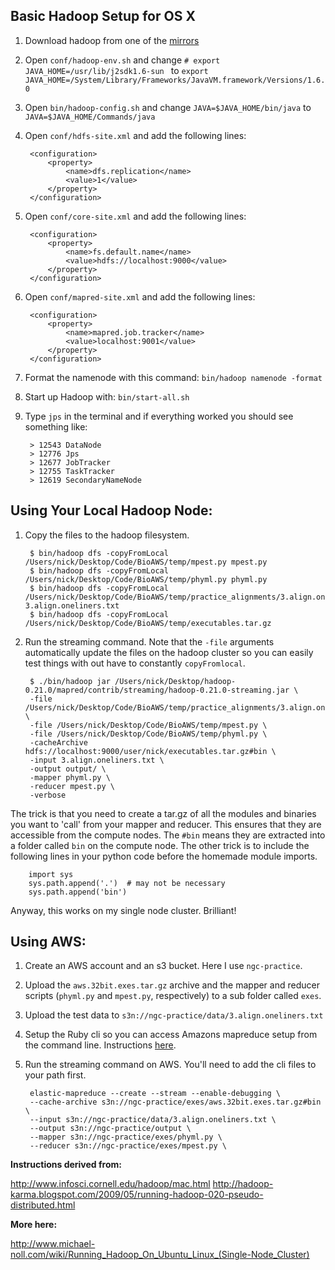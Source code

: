 Basic Hadoop Setup for OS X
--------------------

1. Download hadoop from one of the [mirrors](http://www.apache.org/dyn/closer.cgi/hadoop/core/)

2. Open `conf/hadoop-env.sh` and change `# export JAVA_HOME=/usr/lib/j2sdk1.6-sun ` to `export 
JAVA_HOME=/System/Library/Frameworks/JavaVM.framework/Versions/1.6.0`

3. Open `bin/hadoop-config.sh` and change `JAVA=$JAVA_HOME/bin/java` to `JAVA=$JAVA_HOME/Commands/java`

4. Open `conf/hdfs-site.xml` and add the following lines:

        <configuration>
            <property>
                <name>dfs.replication</name>
                <value>1</value>
            </property>
        </configuration>
        
5. Open `conf/core-site.xml` and add the following lines:

        <configuration>
            <property>
                <name>fs.default.name</name>
                <value>hdfs://localhost:9000</value>
            </property>
        </configuration>

6. Open `conf/mapred-site.xml` and add the following lines:

        <configuration>
            <property>
                <name>mapred.job.tracker</name>
                <value>localhost:9001</value>
            </property>
        </configuration>

7. Format the namenode with this command: `bin/hadoop namenode -format`

8. Start up Hadoop with: `bin/start-all.sh`

9. Type `jps` in the terminal and if everything worked you should see something like:

        > 12543 DataNode
        > 12776 Jps
        > 12677 JobTracker
        > 12755 TaskTracker
        > 12619 SecondaryNameNode

Using Your Local Hadoop Node:
-----------------------------

1. Copy the files to the hadoop filesystem.

        $ bin/hadoop dfs -copyFromLocal /Users/nick/Desktop/Code/BioAWS/temp/mpest.py mpest.py
        $ bin/hadoop dfs -copyFromLocal /Users/nick/Desktop/Code/BioAWS/temp/phyml.py phyml.py
        $ bin/hadoop dfs -copyFromLocal /Users/nick/Desktop/Code/BioAWS/temp/practice_alignments/3.align.oneliners.txt 3.align.oneliners.txt
        $ bin/hadoop dfs -copyFromLocal /Users/nick/Desktop/Code/BioAWS/temp/executables.tar.gz

2. Run the streaming command. Note that the `-file` arguments automatically update the files on the hadoop cluster so you can easily test things with out have to constantly `copyFromlocal`.

        $ ./bin/hadoop jar /Users/nick/Desktop/hadoop-0.21.0/mapred/contrib/streaming/hadoop-0.21.0-streaming.jar \
        -file /Users/nick/Desktop/Code/BioAWS/temp/practice_alignments/3.align.oneliners.txt \
        -file /Users/nick/Desktop/Code/BioAWS/temp/mpest.py \
        -file /Users/nick/Desktop/Code/BioAWS/temp/phyml.py \
        -cacheArchive hdfs://localhost:9000/user/nick/executables.tar.gz#bin \
        -input 3.align.oneliners.txt \
        -output output/ \
        -mapper phyml.py \
        -reducer mpest.py \
        -verbose

The trick is that you need to create a tar.gz of all the modules and binaries you want to 'call' from your mapper and reducer.  This ensures that they are accessible from the compute nodes.  The `#bin` means they are extracted into a folder called `bin` on the compute node.  The other trick is to include the following lines in your python code before the homemade module imports.

        import sys 
        sys.path.append('.')  # may not be necessary
        sys.path.append('bin')
        
Anyway, this works on my single node cluster. Brilliant! 
        
Using AWS:
----------

1. Create an AWS account and an s3 bucket. Here I use `ngc-practice`.

2. Upload the `aws.32bit.exes.tar.gz` archive and the mapper and reducer scripts (`phyml.py` and `mpest.py`, respectively) to a sub folder called `exes`.

3. Upload the test data to `s3n://ngc-practice/data/3.align.oneliners.txt`

3. Setup the Ruby cli so you can access Amazons mapreduce setup from the command line.  Instructions [here](http://developer.amazonwebservices.com/connect/entry.jspa?externalID=2264).

4. Run the streaming command on AWS. You'll need to add the cli files to your path first.

        elastic-mapreduce --create --stream --enable-debugging \
        --cache-archive s3n://ngc-practice/exes/aws.32bit.exes.tar.gz#bin \
        --input s3n://ngc-practice/data/3.align.oneliners.txt \
        --output s3n://ngc-practice/output \
        --mapper s3n://ngc-practice/exes/phyml.py \
        --reducer s3n://ngc-practice/exes/mpest.py \


**Instructions derived from:**

http://www.infosci.cornell.edu/hadoop/mac.html
http://hadoop-karma.blogspot.com/2009/05/running-hadoop-020-pseudo-distributed.html

**More here:**

http://www.michael-noll.com/wiki/Running_Hadoop_On_Ubuntu_Linux_(Single-Node_Cluster)